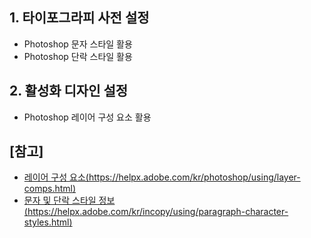 ## 1. 타이포그라피 사전 설정
- Photoshop 문자 스타일 활용
- Photoshop 단락 스타일 활용

## 2. 활성화 디자인 설정
-  Photoshop 레이어 구성 요소 활용

## [참고]
- [레이어 구성 요소(https://helpx.adobe.com/kr/photoshop/using/layer-comps.html)](https://helpx.adobe.com/kr/photoshop/using/layer-comps.html)
- [문자 및 단락 스타일 정보(https://helpx.adobe.com/kr/incopy/using/paragraph-character-styles.html)](https://helpx.adobe.com/kr/incopy/using/paragraph-character-styles.html)